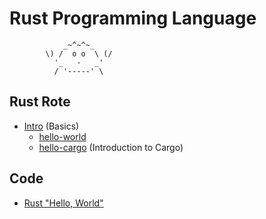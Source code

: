 # Rust Programming Language

```
            _~^~^~_
        \) /  o o  \ (/
          '_   -   _'
          / '-----' \
```


## Rust Rote
- [Intro](./intro.md) (Basics)
  - [hello-world](./hello-world.md)
  - [hello-cargo](./hello-cargo.md) (Introduction to Cargo)

## Code
- [Rust "Hello, World"](./hello-world.md)
